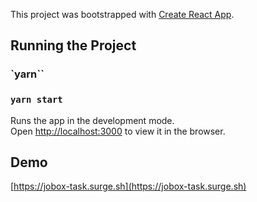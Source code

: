 
This project was bootstrapped with [Create React App](https://github.com/facebook/create-react-app).

## Running the Project

### `yarn``
### `yarn start`

Runs the app in the development mode.\
Open [http://localhost:3000](http://localhost:3000) to view it in the browser.


## Demo

[https://jobox-task.surge.sh](https://jobox-task.surge.sh)